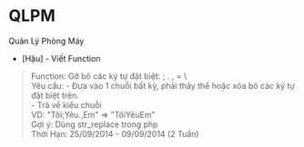 QLPM
====

Quản Lý Phòng Máy

 * [Hậu] - Viết Function             
> Function: Gỡ bõ các ký tự đặt biệt: ; . , = \                                                                       
> Yêu cầu: - Đưa vào 1 chuỗi bất kỳ, phải thây thế hoặc xóa bỏ các ký tự đặt biệt trên.                               
>          - Trả về kiểu chuỗi                                                                                        
> VD: "Tôi;Yêu.,Em" => "TôiYêuEm"                                                                                     
> Gợi ý: Dùng str_replace trong php                                                                                   
> Thời Hạn: 25/09/2014 - 09/09/2014 (2 Tuần)                                                                          
                         
                                                                                                                                                                                                                                                           